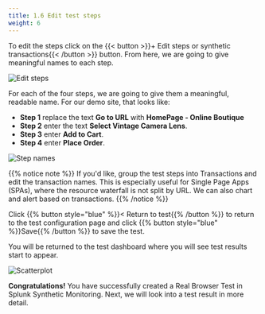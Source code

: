```yaml
---
title: 1.6 Edit test steps
weight: 6
---
```


To edit the steps click on the {{< button >}}+ Edit steps or synthetic transactions{{< /button >}} button. From here, we are going to give meaningful names to each step.

![Edit steps](../../img/edit-steps.png)

For each of the four steps, we are going to give them a meaningful, readable name. For our demo site, that looks like:

- **Step 1** replace the text **Go to URL** with **HomePage - Online Boutique**
- **Step 2** enter the text **Select Vintage Camera Lens**.
- **Step 3** enter **Add to Cart**.
- **Step 4** enter **Place Order**.

![Step names](../../img/step-names.png)

{{% notice note %}}
If you'd like, group the test steps into Transactions and edit the transaction names. This is especially useful for Single Page Apps (SPAs), where the resource waterfall is not split by URL. We can also chart and alert based on transactions.
{{% /notice %}}

Click {{% button style="blue" %}}< Return to test{{% /button %}} to return to the test configuration page and click {{% button style="blue" %}}Save{{% /button %}} to save the test.

You will be returned to the test dashboard where you will see test results start to appear.

![Scatterplot](../../img/scatterplot.png)

**Congratulations!** You have successfully created a Real Browser Test in Splunk Synthetic Monitoring. Next, we will look into a test result in more detail.
